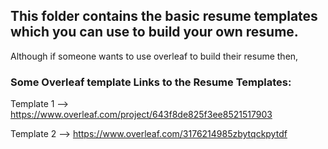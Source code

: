 ## This folder contains the basic resume templates which you can use to build your own resume.
Although if someone wants to use overleaf to build their resume then,


### Some Overleaf template Links to the Resume Templates:

Template 1 -->  https://www.overleaf.com/project/643f8de825f3ee8521517903

Template 2 -->  https://www.overleaf.com/3176214985zbytqckpytdf

